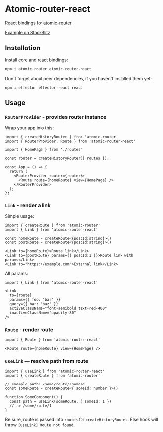 # Atomic-router-react

React bindings for [atomic-router](https://github.com/kelin2025/atomic-router)

[Example on StackBlitz](https://stackblitz.com/edit/react-fglswy)

## Installation

Install core and react bindings:

```bash
npm i atomic-router atomic-router-react
```

Don't forget about peer dependencies, if you haven't installed them yet:

```bash
npm i effector effector-react react
```

## Usage

### `RouterProvider` - provides router instance

Wrap your app into this:

```tsx
import { createHistoryRouter } from 'atomic-router'
import { RouterProvider, Route } from 'atomic-router-react'

import { HomePage } from './routes'

const router = createHistoryRouter({ routes });

const App = () => {
  return (
    <RouterProvider router={router}>
      <Route route={homeRoute} view={HomePage} />
    </RouterProvider>
  );
};
```

### `Link` - render a link

Simple usage:

```tsx
import { createRoute } from 'atomic-router'
import { Link } from 'atomic-router-react'

const homeRoute = createRoute<{postId:string}>()
const postRoute = createRoute<{postId:string}>()

<Link to={homeRoute}>Route link</Link>
<Link to={postRoute} params={{ postId:1 }}>Route link with params</Link>
<Link to="https://example.com">External link</Link>
```

All params:

```tsx
import { Link } from 'atomic-router-react'

<Link
  to={route}
  params={{ foo: 'bar' }}
  query={{ bar: 'baz' }}
  activeClassName="font-semibold text-red-400"
  inactiveClassName="opacity-80"
/>
```

### `Route` - render route

```tsx
import { Route } from 'atomic-router-react'

<Route route={homeRoute} view={HomePage} />
```

### `useLink` — resolve path from route

```tsx
import { useLink } from 'atomic-router-react'
import { createRoute } from 'atomic-router'

// example path: /some/route/:someId
const someRoute = createRoute<{ someId: number }>()

function SomeComponent() {
  const path = useLink(someRoute, { someId: 1 })
  // -> /some/route/1
}
```

Be sure, route is passed into `routes` for `createHistoryRoutes`.
Else hook will throw `[useLink] Route not found`.
